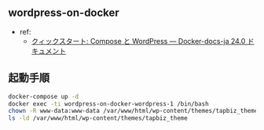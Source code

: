 ## wordpress-on-docker

- ref:
    - [クィックスタート: Compose と WordPress — Docker-docs-ja 24.0 ドキュメント](https://docs.docker.jp/compose/wordpress.html)


## 起動手順

```sh
docker-compose up -d
docker exec -ti wordpress-on-docker-wordpress-1 /bin/bash
chown -R www-data:www-data /var/www/html/wp-content/themes/tapbiz_theme
ls -ld /var/www/html/wp-content/themes/tapbiz_theme
```
